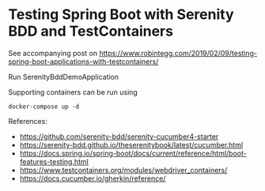 # Testing Spring Boot with Serenity BDD and TestContainers

See accompanying post on https://www.robintegg.com/2019/02/09/testing-spring-boot-applications-with-testcontainers/

Run SerenityBddDemoApplication

Supporting containers can be run using

	docker-compose up -d

References:

* https://github.com/serenity-bdd/serenity-cucumber4-starter
* https://serenity-bdd.github.io/theserenitybook/latest/cucumber.html
* https://docs.spring.io/spring-boot/docs/current/reference/html/boot-features-testing.html
* https://www.testcontainers.org/modules/webdriver_containers/
* https://docs.cucumber.io/gherkin/reference/